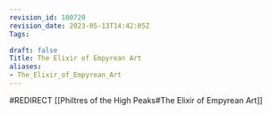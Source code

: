 ```yaml
---
revision_id: 100720
revision_date: 2023-05-13T14:42:05Z
Tags:

draft: false
Title: The Elixir of Empyrean Art
aliases:
- The_Elixir_of_Empyrean_Art
---
```

#REDIRECT [[Philtres of the High Peaks#The Elixir of Empyrean Art]]